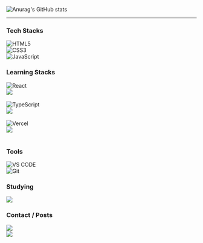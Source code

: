 



![Anurag's GitHub stats](https://github-readme-stats.vercel.app/api?username=yoyobar&show_icons=true&theme=dracula)
<hr>

### Tech Stacks

![HTML5](https://img.shields.io/badge/-HTML5-C34F26?style=for-the-badge&logo=html5&logoColor=white)<br>
![CSS3](https://img.shields.io/badge/-CSS3-1572B6?style=for-the-badge&logo=css3&logoColor=white)<br>
![JavaScript](https://img.shields.io/badge/-JavaScript-F7DF1E?style=for-the-badge&logo=javascript&logoColor=white)<br>

### Learning Stacks

![React](https://img.shields.io/badge/-React-61DAFB?style=for-the-badge&logo=React&logoColor=white)<br>
![](https://geps.dev/progress/70)<br><br>
![TypeScript](https://img.shields.io/badge/-typescript-3178C6?style=for-the-badge&logo=typescript&logoColor=white)<br>
![](https://geps.dev/progress/50)<br><br>
![Vercel](https://img.shields.io/badge/-vercel-000000?style=for-the-badge&logo=vercel&logoColor=white)<br>
![](https://geps.dev/progress/20)<br><br>



### Tools
![VS CODE](https://img.shields.io/badge/-VS%20CODE-007ACC?style=for-the-badge&logo=VisualStudioCode&logoColor=white)<br>
![Git](https://img.shields.io/badge/-Git-F05032?style=for-the-badge&logo=git&logoColor=white)


### Studying
<a href="https://ozcodingschool.com/">
  <img src="https://img.shields.io/badge/-OZ%20Coding%20School-6700e6?style=for-the-badge&logoColor=white&href"></img>
</a><br>

### Contact / Posts

<a href="https://yoyobar.github.io/">
  <img src="https://img.shields.io/badge/-Github%20Blog-181717?style=for-the-badge&logo=GitHub&logoColor=white"></img>
</a><br>
<a href=mailto:barwait@naver.com>
<img src="https://img.shields.io/badge/-barwait@naver.com-06c471?style=for-the-badge&logo=&logoColor=white"></img>
</a><br>
